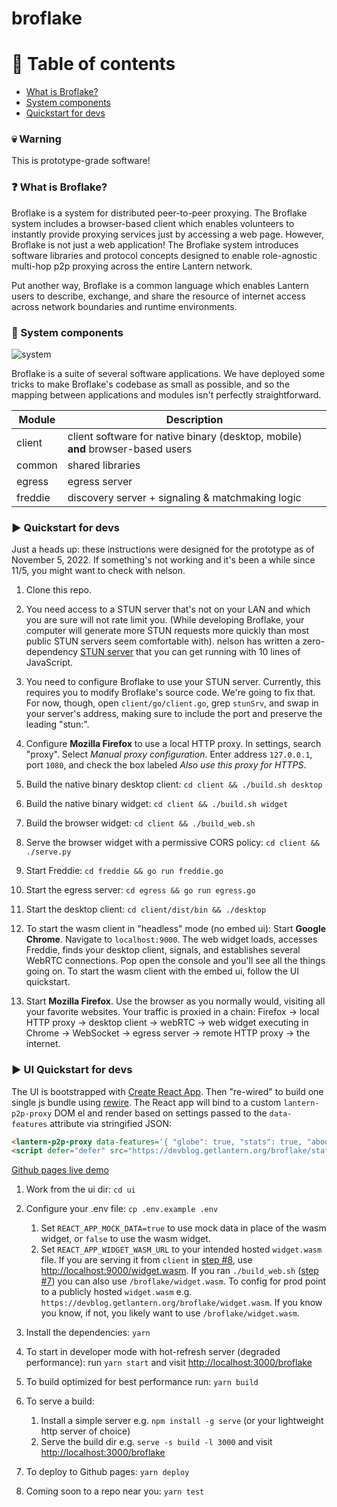 # broflake

# :compass: Table of contents
* [What is Broflake?](#question-what-is-broflake)
* [System components](#floppy_disk-system-components)
* [Quickstart for devs](#arrow_forward-quickstart-for-devs)

### :skull: Warning
This is prototype-grade software!

### :question: What is Broflake?
Broflake is a system for distributed peer-to-peer proxying. The Broflake system includes a 
browser-based client which enables volunteers to instantly provide proxying services just by 
accessing a web page. However, Broflake is not just a web application! The Broflake system 
introduces software libraries and protocol concepts designed to enable role-agnostic multi-hop p2p 
proxying across the entire Lantern network.

Put another way, Broflake is a common language which enables Lantern users to describe, exchange,
and share the resource of internet access across network boundaries and runtime environments.


### :floppy_disk: System components
![system](https://user-images.githubusercontent.com/21117002/176231832-1c558546-8933-4e25-b8df-f60edb4ed6d5.png)

Broflake is a suite of several software applications. We have deployed some tricks to make 
Broflake's codebase as small as possible, and so the mapping between applications and modules isn't
perfectly straightforward.

|Module |Description                                                                                               |
|-------|-------------------------------------------------------------------------------|
|client |client software for native binary (desktop, mobile) **and** browser-based users|
|common |shared libraries                                                               |
|egress |egress server                                                                  |
|freddie|discovery server + signaling & matchmaking logic                               |


### :arrow_forward: Quickstart for devs
Just a heads up: these instructions were designed for the prototype as of November 5, 2022. If 
something's not working and it's been a while since 11/5, you might want to check with nelson.

1. Clone this repo.

2. You need access to a STUN server that's not on your LAN and which you are sure will not rate
limit you. (While developing Broflake, your computer will generate more STUN requests more quickly 
than most public STUN servers seem comfortable with). nelson has written a zero-dependency 
[STUN server](https://github.com/noahlevenson/ministun) that you can get running with 10 lines of JavaScript.  

3. You need to configure Broflake to use your STUN server. Currently, this requires you to modify
Broflake's source code. We're going to fix that. For now, though, open `client/go/client.go`, grep 
`stunSrv`, and swap in your server's address, making sure to include the port and preserve the
leading "stun:".

4. Configure **Mozilla Firefox** to use a local HTTP proxy. In settings, search "proxy". Select 
*Manual proxy configuration*. Enter address `127.0.0.1`, port `1080`, and check the box labeled 
*Also use this proxy for HTTPS*.

5. Build the native binary desktop client: `cd client && ./build.sh desktop`

6. Build the native binary widget: `cd client && ./build.sh widget`

7. Build the browser widget: `cd client && ./build_web.sh`

8. Serve the browser widget with a permissive CORS policy: `cd client && ./serve.py`

9. Start Freddie: `cd freddie && go run freddie.go`

10. Start the egress server: `cd egress && go run egress.go`

11. Start the desktop client: `cd client/dist/bin && ./desktop`

12. To start the wasm client in "headless" mode (no embed ui): Start **Google Chrome**. Navigate to `localhost:9000`. The web widget loads, accesses Freddie, 
finds your desktop client, signals, and establishes several WebRTC connections. Pop open the console
and you'll see all the things going on. To start the wasm client with the embed ui, follow the UI quickstart.

13. Start **Mozilla Firefox**. Use the browser as you normally would, visiting all your favorite
websites. Your traffic is proxied in a chain: Firefox -> local HTTP proxy -> desktop client -> 
webRTC -> web widget executing in Chrome -> WebSocket -> egress server -> remote HTTP proxy -> the internet. 

### :arrow_forward: UI Quickstart for devs

The UI is bootstrapped with [Create React App](https://github.com/facebook/create-react-app). Then "re-wired" to build one single js bundle using [rewire](https://www.npmjs.com/package/rewire). The React app will bind to a custom `lantern-p2p-proxy` DOM el and render based on settings passed to the `data-features` attribute via stringified JSON:

```html
<lantern-p2p-proxy data-features='{ "globe": true, "stats": true, "about": true, "toast": true }'></lantern-p2p-proxy>
<script defer="defer" src="https://devblog.getlantern.org/broflake/static/js/main.js"></script>
```

[Github pages live demo](https://devblog.getlantern.org/broflake)

1. Work from the ui dir: `cd ui`

2. Configure your .env file: `cp .env.example .env` 
   1. Set `REACT_APP_MOCK_DATA=true` to use mock data in place of the wasm widget, or `false` to use the wasm widget.
   2. Set `REACT_APP_WIDGET_WASM_URL` to your intended hosted `widget.wasm` file. If you are serving it from `client` in [step #8](#arrow_forward-quickstart-for-devs), use [http://localhost:9000/widget.wasm](http://localhost:9000/widget.wasm). If you ran `./build_web.sh` ([step #7](#arrow_forward-quickstart-for-devs)) you can also use `/broflake/widget.wasm`. To config for prod point to a publicly hosted `widget.wasm` e.g. `https://devblog.getlantern.org/broflake/widget.wasm`. If you know you know, if not, you likely want to use `/broflake/widget.wasm`.

3. Install the dependencies: `yarn`

4. To start in developer mode with hot-refresh server (degraded performance): run `yarn start` and visit [http://localhost:3000/broflake](http://localhost:3000/broflake)

5. To build optimized for best performance run: `yarn build`

6. To serve a build:
   1. Install a simple server e.g. `npm install -g serve` (or your lightweight http server of choice)
   2. Serve the build dir e.g. `serve -s build -l 3000` and visit [http://localhost:3000/broflake](http://localhost:3000/broflake)

7. To deploy to Github pages: `yarn deploy`

8. Coming soon to a repo near you: `yarn test`
